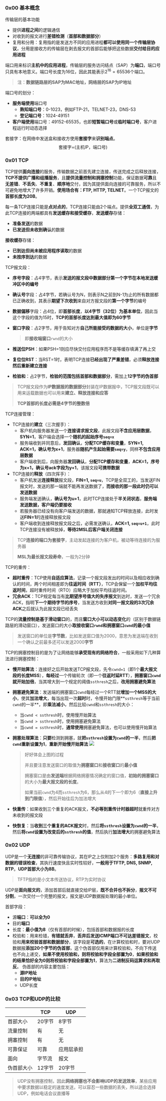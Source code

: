 ### 0x00 基本概念

传输层的基本功能

* 提供**进程之间**的逻辑通信
* 对收到的报文进行**差错检测**（**首部和数据部分**）
* 复用和分用：复用指的是发送方不同的应用进程**都可以使用同一个传输层协议**，分用是接收方的传输层在剥去报文的首部后能够把这些数据**交付给目的应用进程**

端口用来标识**主机中的应用进程**，传输层的服务访问结点（SAP）为**端口**，端口号只具有本地意义。端口号长度为16位，因此其能表示$2^{16}=65536$个端口。

> 注：**数据链路层的SAP为MAC地址，网络层的SAP为IP地址**

端口号的划分：

- **服务端使用**端口号
  - **熟知端口号**：0-1023，例如FTP-21，TELNET-23，DNS-53
  - **登记端口号**：1024-49151
- **客户端使用**端口号：49152-65535，也即**短暂端口号**或**临时端口号**，客户进程运行时动态选择

套接字：在网络中发送盒和接收方使用**套接字**来**识别端点**。
$$
\text{套接字=(主机IP，端口号)}
$$

### 0x01 TCP

TCP提供**面向连接**的服务，传输数据之前首先建立连接，传送完成之后释放连接，**TCP不提供广播和组播服务**，且**提供流量控制和拥塞控制**功能，保证数据**可靠**且**无差错**、**不丢失**、**不重复**、**顺序地**交付，因为其提供面向连接的可靠服务，所以不可避免地增大了许多开销。**使用场合有：FTP, HTTP, TELNET**。一个TCP报文的**首部长度为20B**。

每一条TCP连接只能是**点对点的**，TCP连接只能由2个端点。提供**全双工通信**，为此TCP连接的两端都具有**发送缓存和接受缓存**，**发送缓存**存储：

* **准备发送**的数据
* **已发送但未收到确认**的数据

**接收缓存**存储：

* **已到达但尚未被应用程序读取**的数据
* **未按序到达**的数据

TCP报文段：

- **序号字段**：占4字节，表示**发送的报文段中数据部分第一个字节在本地发送缓冲区中的编号**
- **确认号**字段：占4字节，若确认号为N，则表示N之前到N-1为止的所有数据都已正确收到，其表示**期望下次收到**来自对方报文段的**第一个字节**的编号
- **数据偏移**字段：占4位，即**首部长度**，**以4字节（32位）为基本单位**，因此当这个字段的值为15时，**TCP的首部长度达到最大值即为60字节**
- **窗口字段**：占2字节，用于告知对方**自己所能接受的数据的大小**，单位是**字节**

  > 即**接收端窗口**`rwnd`的大小
- **推送位PSH**：如果PSH=1则应尽快交付应用程序而不是等缓存填满了再上交
- **复位位RST**：当RST=1时，表明TCP连接**已经出现了严重差错**，必须**释放连接然后重新建立连接**
- **检验和**：占2字节，**检验的范围包括首部和数据部分**，需加上**12字节的伪首部**

> TCP报文段作为**IP数据报的数据部分**封装在IP数据报中，TCP报文段既可以用来运载数据也可以用来**建立、释放连接和应答**
>
> **TCP首部的长度必需是4字节的整数倍**

TCP连接管理：

* TCP连接的**建立**（三次握手）：
  * 客户机向服务器发送一个**连接请求报文段**，此报文段**不含应用层数据**，**SYN=1**，客户端会选择一个**随机的起始序号`seq=x`**
  * 服务端收到并同意后，**发回确认**，**分配TCP缓存和变量**，**SYN=1, ACK=1，确认号为x+1**，服务器**随机产生起始需要`seq=y`**，同样**不包含应用层数据**
  * 客户端收到后，向服务器**发回确认**，**分配TCP缓存和变量**，**ACK=1，序号为x+1，确认号ack字段为y+1**，该报文段**可携带数据**
* TCP连接的**释放**（四次挥手）：
  * 客户机发送**连接释放**报文段，**FIN=1, `seq=u`**，TCP是全双工的，当发送FIN报文时，发送的那一端就不能再发送数据了，**而接收的那一段此时仍可以发送数据**
  * 服务端发送确认，**确认号为u+1**，此时TCP连接处于**半关闭状态**，**服务端发送数据，客户端仍要接收**
  * 若服务器已经没有向客户端发送的数据，那就通知TCP释放连接，此时发送**FIN=1**的连接释放报文段
  * 客户端收到连接释放报文段之后，必需发送确认，**ACK=1, `seq=u+1`**，此时TCP连接没有被释放掉，**等待2MSL后客户端关闭连接**

> TCP**连接的端口为套接字**，主动发起连接的为客户机，被动等待连接的为服务器
>
> **MSL为最长报文段寿命**，一般为2分钟

TCP的重传：

* **超时重传**：TCP使用**自适应算法**，记录一个报文段发出的时间以及相应收到确认的时间，两个时间相差即为**往返时间（RTT）**，TCP会保留一个**加权平均往返时间**，超时重传时间（RTO）应略大于加权平均往返时间。
* **冗余ACK**：TCP规定每当有**比期望序号值大的失序报文**到达时，发送一个冗余ACK，指明**下一个期待字节的序号**，当发送方收到**对同一报文段的3次冗余ACK**之后就认为此报文段已经丢失

TCP的**流量控制是基于滑动窗口**的，而且**窗口大小可以动态变化**的（区别于数据链路层的滑动窗口），发送窗口的大小**取接收窗口`rwnd`和拥塞窗口`cwnd`的最小值**

> 发送窗口的单位是**字节数**，比如发送窗口值为2000，意思为发送端在收到一个确认之前最多还可以发送2000**字节**

TCP的拥塞控制目的是为了让网络能够**承受现有的网络符合**，一般采用如下几种算法进行拥塞控制：

* **慢开始算法**：连接好之后开始发送TCP报文段，先令`cwnd=1`（即1个**最大报文段的长度MSS**），**每经过**一个传输轮次（即一个**往返时延RTT**），**拥塞窗口`cwnd`就开始加倍**，当其增大到一个规定的阈值`ssthresh`之后，**改用拥塞避免算法**

* **拥塞避免算法**：发送端的拥塞窗口`cwnd`每经过一个RTT就**增加一个MSS的大小**，使其**加法增大**，每当出现一次**超时**时，令慢开始门限**`ssthresh`等于当前`cwnd`的一半**，即**乘法减小**，然后比较`cwnd`和`ssthresh`的大小：

  * 当`cwnd < ssthresh`时，使用慢开始算法
  * 当`cwnd > ssthresh`时，使用拥塞避免算法
  * 当`cwnd = ssthresh`时，**通常使用**拥塞避免算法，也可以使用慢开始算法

* **拥塞处理算法**：**只要**检测到拥塞，就**把`ssthresh`设置为`cwnd`的一半**，然后**把`cwnd`重新设置为1**，**重新开始慢开始算法**
  ![](https://bucket.shaoqunliu.cn/image/0240.png)

  > 好好体会上图的过程
  >
  > 并且要注意发送窗口的取值为**拥塞窗口**和**接收窗口**的**最小值**
  >
  > 拥塞窗口是由**发送端**根据网络拥塞情况确定的窗口值，**初始的拥塞窗口**的大小为**最大报文段的长度**。
  >
  > 如果当前`cwnd`为4而`ssthresh`为6，那么从4的下一个即为6（**直接上升到门限值**），然后开始往后为加法增大

* **快重传**：如果收到三个重复的ACK报文，**不必等到重传计时器超时**就重传对方未收到的报文段

* **快恢复**：当**收到三个重复的ACK报文**时，然后**将`ssthresh`设置为`cwnd`的一半**，然后**将`cwnd`设置为改变后的`ssthresh`的值**，然后执行**加法增大**的拥塞避免算法

### 0x02 UDP

UDP是一个**无连接**的非可靠传输协议，其在IP之上仅附加2个服务：**多路复用和对数据的错误检查**，其执行速度快且实时性较好，**一般用于TFTP, DNS, SNMP, RTP**。**UDP首部大小为8B**。

> TFTP指的是小文本传送协议，RTP为实时协议

UDP是**面向报文的**，添加首部后就直接交给IP层，**既不合并也不拆分**，**报文不可分割**，一次交付一个完整的报文，报文是UDP数据报处理的最小单位。

首部字段：

* 源**端口**：**可以全为0**
* 目的**端口**
* 长度：**最小值为8**（仅有首部的时候），包括首部和数据报的长度
* 校验和：用来检错，**有错就丢弃**，**丢弃后发送ICMP端口不可达差错报文**，校验和**用来校验首部和数据部分**，该字段是**可选的**，在计算校验和时，要对UDP数据报**添加20个字节的伪首部**，这个伪首部仅用来计算校验和，不向下传送也不向上递交，**如果不使用校验和，则将校验和字段全部置为0**，**如果校验和的结果恰好全为0则将校验和字段全部置为1**，算法为**二进制反码运算求和再取反**。
  伪首部的内容主要包括：
  * **源IP地址**
  * **目的IP地址**
  * UDP长度

### 0x03 TCP和UDP的比较

|            | TCP    | UDP        |
| ---------- | ------ | ---------- |
| 首部大小   | 20字节 | 8字节      |
| 流量控制   | 有     | 无         |
| 拥塞控制   | 有     | 无         |
| 可靠保证   | 可靠   | 应用层承担 |
| 面向       | 字节流 | 报文       |
| 伪首部大小 | 12字节 | 20字节     |

> UDP没有拥塞控制，因此**网络拥塞也不会影响UDP的发送效率**，某些应用中要求数据以稳定的速度发送，可以容忍一些数据的丢失，所以适合选择UDP，例如电话会议直播等